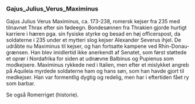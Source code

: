 ### Gajus_Julius_Verus_Maximinus


Gajus Julius Verus Maximinus, ca. 173-238, romersk kejser fra 235 med tilnavnet Thrax efter sin fødeegn. Bondesønnen fra Thrakien gjorde hurtigt karriere i hæren pga. sin fysiske styrke og besad en høj officerspost, da soldaterne i 235 under et mytteri slog kejser Alexander Severus ihjel. De udråbte nu Maximinus til kejser, og han fortsatte kampene ved Rhin-Donau-grænsen. Han blev imidlertid ikke anerkendt af Senatet, som først støttede et oprør i Nordafrika for siden at udnævne Balbinus og Pupienus som modkejsere. Maximinus rykkede ned i Italien, men efter et mislykket angreb på Aquileia myrdede soldaterne ham og hans søn, som han havde gjort til medkejser. Han var formentlig dygtig og redelig, men har i eftertiden fået ry som barbar.

Se også Romerriget (historie).
